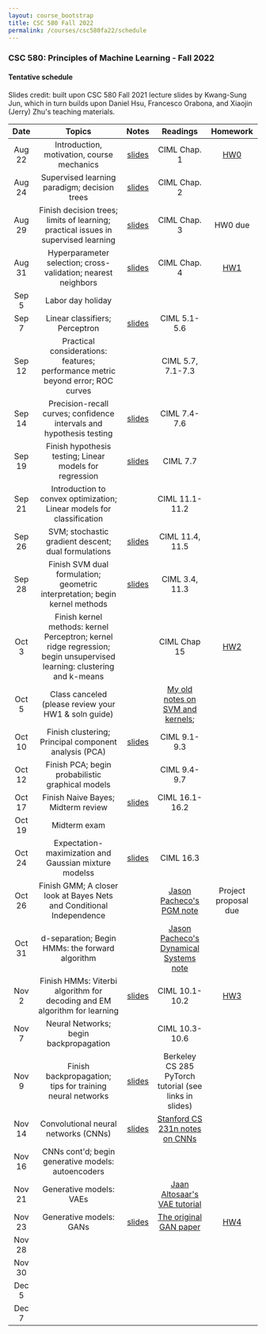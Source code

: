 ```yaml
---
layout: course_bootstrap
title: CSC 580 Fall 2022
permalink: /courses/csc580fa22/schedule
---
```


<!--
<style>
    table {
        width: 100%;
    }
</style>
-->

### CSC 580: Principles of Machine Learning - Fall 2022

#### Tentative schedule

Slides credit: built upon CSC 580 Fall 2021 lecture slides by Kwang-Sung Jun, which in turn builds upon Daniel Hsu, Francesco Orabona, and Xiaojin (Jerry) Zhu's teaching materials. 


|Date  | Topics | Notes | Readings  | Homework |
|:---:|:------------:|:---:|:---:|:---:|
|Aug 22 | Introduction, motivation, course mechanics | [slides](22_lec00_final.pdf) | CIML Chap. 1 | [HW0](CSC_580_HW0.pdf) |
|Aug 24 | Supervised learning paradigm; decision trees | [slides](22_lec01_final.pdf) | CIML Chap. 2 |  |
|Aug 29 | Finish decision trees; limits of learning; practical issues in supervised learning | [slides](22_lec02_final.pdf) | CIML Chap. 3 | HW0 due |
|Aug 31 | Hyperparameter selection; cross-validation; nearest neighbors  | [slides](22_lec03_final.pdf) | CIML Chap. 4 | [HW1](CSC_580_HW1.pdf) |
|Sep 5 | Labor day holiday |  |  |  |
|Sep 7 | Linear classifiers; Perceptron |  [slides](22_lec04_final.pdf) | CIML 5.1-5.6 |  |
|Sep 12 | Practical considerations: features; performance metric beyond error; ROC curves |  | CIML 5.7, 7.1-7.3 |  |
|Sep 14 | Precision-recall curves; confidence intervals and hypothesis testing | [slides](22_lec05_final.pdf) | CIML 7.4-7.6 |  |
|Sep 19 | Finish hypothesis testing; Linear models for regression | [slides](22_lec06_final.pdf) | CIML 7.7 |  |
|Sep 21 | Introduction to convex optimization; Linear models for classification |  | CIML 11.1-11.2 |  |
|Sep 26  | SVM; stochastic gradient descent; dual formulations | [slides](22_lec07_final.pdf) | CIML 11.4, 11.5 |  |
|Sep 28  | Finish SVM dual formulation; geometric interpretation; begin kernel methods | [slides](22_lec08_final.pdf) | CIML 3.4, 11.3 |  |
|Oct 3  | Finish kernel methods: kernel Perceptron; kernel ridge regression; begin unsupervised learning: clustering and k-means |  | CIML Chap 15 | [HW2](CSC_580_HW2.pdf) |
|Oct 5 | Class canceled (please review your HW1 & soln guide) |  | [My old notes on SVM and kernels](https://zcc1307.github.io/courses/csc665fa19/notes/svm.pdf);  |  |
|Oct 10 | Finish clustering; Principal component analysis (PCA) | [slides](22_lec09_final.pdf) | CIML 9.1-9.3 |  |
|Oct 12 | Finish PCA; begin probabilistic graphical models |  | CIML 9.4-9.7 |  |
|Oct 17 | Finish Naive Bayes; Midterm review | [slides](22_lec10_final.pdf) | CIML 16.1-16.2 |  |
|Oct 19 | Midterm exam |  |  |  |
|Oct 24 | Expectation-maximization and Gaussian mixture modelss | [slides](22_lec11_final.pdf) | CIML 16.3 |  |
|Oct 26 | Finish GMM; A closer look at Bayes Nets and Conditional Independence |   | [Jason Pacheco's PGM note](https://www2.cs.arizona.edu/~pachecoj/courses/csc535_fall20/lectures/pgms.pdf) | Project proposal due |
|Oct 31 | d-separation; Begin HMMs: the forward algorithm |  | [Jason Pacheco's Dynamical Systems note](https://www2.cs.arizona.edu/~pachecoj/courses/csc535_fall20/lectures/dynamicalsys.pdf) |  |
|Nov 2 | Finish HMMs: Viterbi algorithm for decoding and EM algorithm for learning | [slides](22_lec12_final.pdf) | CIML 10.1-10.2 | [HW3](CSC_580_HW3.pdf) |
|Nov 7 | Neural Networks; begin backpropagation |  | CIML 10.3-10.6 |  |
|Nov 9 | Finish backpropagation; tips for training neural networks | [slides](22_lec13_final.pdf) | Berkeley CS 285 PyTorch tutorial (see links in slides) |  |
|Nov 14 | Convolutional neural networks (CNNs) | [slides](22_lec14_final.pdf) | [Stanford CS 231n notes on CNNs](https://cs231n.github.io/convolutional-networks/) |  |
|Nov 16 | CNNs cont'd; begin generative models: autoencoders  |  |  |  |
|Nov 21 | Generative models: VAEs |  | [Jaan Altosaar's VAE tutorial](https://jaan.io/what-is-variational-autoencoder-vae-tutorial/) |  |
|Nov 23 | Generative models: GANs |  [slides](22_lec15_final.pdf) | [The original GAN paper](https://arxiv.org/pdf/1406.2661.pdf) | [HW4](CSC_580_HW4.pdf) |
|Nov 28 |  |  |  |  |
|Nov 30 |  |  |  |  |
|Dec 5 |  |  |  |  |
|Dec 7 |  |  |  |  |
